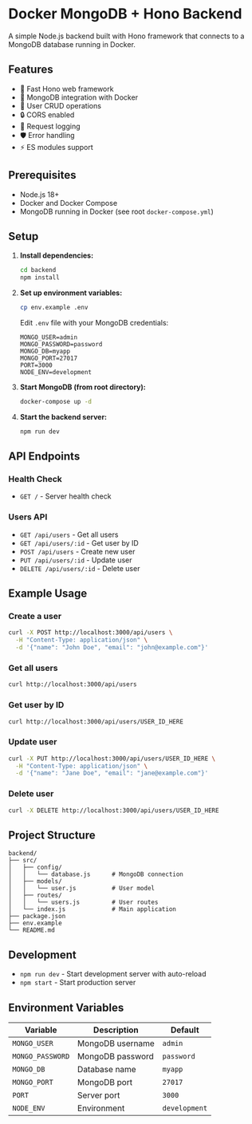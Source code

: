 # Docker MongoDB + Hono Backend

A simple Node.js backend built with Hono framework that connects to a MongoDB database running in Docker.

## Features

- 🚀 Fast Hono web framework
- 🍃 MongoDB integration with Docker
- 👥 User CRUD operations
- 🔒 CORS enabled
- 📝 Request logging
- 🛡️ Error handling
- ⚡ ES modules support

## Prerequisites

- Node.js 18+ 
- Docker and Docker Compose
- MongoDB running in Docker (see root `docker-compose.yml`)

## Setup

1. **Install dependencies:**
   ```bash
   cd backend
   npm install
   ```

2. **Set up environment variables:**
   ```bash
   cp env.example .env
   ```
   
   Edit `.env` file with your MongoDB credentials:
   ```env
   MONGO_USER=admin
   MONGO_PASSWORD=password
   MONGO_DB=myapp
   MONGO_PORT=27017
   PORT=3000
   NODE_ENV=development
   ```

3. **Start MongoDB (from root directory):**
   ```bash
   docker-compose up -d
   ```

4. **Start the backend server:**
   ```bash
   npm run dev
   ```

## API Endpoints

### Health Check
- `GET /` - Server health check

### Users API
- `GET /api/users` - Get all users
- `GET /api/users/:id` - Get user by ID
- `POST /api/users` - Create new user
- `PUT /api/users/:id` - Update user
- `DELETE /api/users/:id` - Delete user

## Example Usage

### Create a user
```bash
curl -X POST http://localhost:3000/api/users \
  -H "Content-Type: application/json" \
  -d '{"name": "John Doe", "email": "john@example.com"}'
```

### Get all users
```bash
curl http://localhost:3000/api/users
```

### Get user by ID
```bash
curl http://localhost:3000/api/users/USER_ID_HERE
```

### Update user
```bash
curl -X PUT http://localhost:3000/api/users/USER_ID_HERE \
  -H "Content-Type: application/json" \
  -d '{"name": "Jane Doe", "email": "jane@example.com"}'
```

### Delete user
```bash
curl -X DELETE http://localhost:3000/api/users/USER_ID_HERE
```

## Project Structure

```
backend/
├── src/
│   ├── config/
│   │   └── database.js      # MongoDB connection
│   ├── models/
│   │   └── user.js          # User model
│   ├── routes/
│   │   └── users.js         # User routes
│   └── index.js             # Main application
├── package.json
├── env.example
└── README.md
```

## Development

- `npm run dev` - Start development server with auto-reload
- `npm start` - Start production server

## Environment Variables

| Variable | Description | Default |
|----------|-------------|---------|
| `MONGO_USER` | MongoDB username | `admin` |
| `MONGO_PASSWORD` | MongoDB password | `password` |
| `MONGO_DB` | Database name | `myapp` |
| `MONGO_PORT` | MongoDB port | `27017` |
| `PORT` | Server port | `3000` |
| `NODE_ENV` | Environment | `development` |

